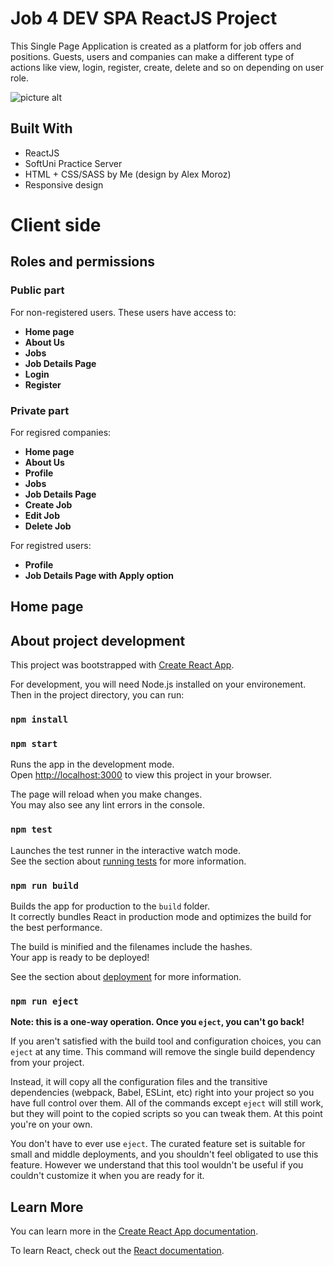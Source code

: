 # Job 4 DEV SPA ReactJS Project

This Single Page Application is created as a platform for job offers and positions. Guests, users and companies can make a different type of actions like view, login, register, create, delete and so on depending on user role. 

![picture alt](https://www.studiocooking.com/wp-content/uploads/2022/08/screenshot.png "Job 4 DEV Home page")

## Built With

* ReactJS
* SoftUni Practice Server
* HTML + CSS/SASS by Me (design by Alex Moroz)
* Responsive design

# Client side
## Roles and permissions
### Public part

For non-registered users. These users have access to:

* **Home page**
* **About Us**
* **Jobs**
* **Job Details Page**
* **Login**
* **Register**

### Private part

For regisred companies:

* **Home page**
* **About Us**
* **Profile** 
* **Jobs**
* **Job Details Page**
* **Create Job**
* **Edit Job**
* **Delete Job**

For registred users:

* **Profile**
* **Job Details Page with Apply option** 

## Home page



## About project development

This project was bootstrapped with [Create React App](https://github.com/facebook/create-react-app).

For development, you will need Node.js installed on your environement.
Then in the project directory, you can run:

### `npm install`
### `npm start`

Runs the app in the development mode.\
Open [http://localhost:3000](http://localhost:3000) to view this project in your browser.

The page will reload when you make changes.\
You may also see any lint errors in the console.

### `npm test`

Launches the test runner in the interactive watch mode.\
See the section about [running tests](https://facebook.github.io/create-react-app/docs/running-tests) for more information.

### `npm run build`

Builds the app for production to the `build` folder.\
It correctly bundles React in production mode and optimizes the build for the best performance.

The build is minified and the filenames include the hashes.\
Your app is ready to be deployed!

See the section about [deployment](https://facebook.github.io/create-react-app/docs/deployment) for more information.

### `npm run eject`

**Note: this is a one-way operation. Once you `eject`, you can't go back!**

If you aren't satisfied with the build tool and configuration choices, you can `eject` at any time. This command will remove the single build dependency from your project.

Instead, it will copy all the configuration files and the transitive dependencies (webpack, Babel, ESLint, etc) right into your project so you have full control over them. All of the commands except `eject` will still work, but they will point to the copied scripts so you can tweak them. At this point you're on your own.

You don't have to ever use `eject`. The curated feature set is suitable for small and middle deployments, and you shouldn't feel obligated to use this feature. However we understand that this tool wouldn't be useful if you couldn't customize it when you are ready for it.

## Learn More

You can learn more in the [Create React App documentation](https://facebook.github.io/create-react-app/docs/getting-started).

To learn React, check out the [React documentation](https://reactjs.org/).
